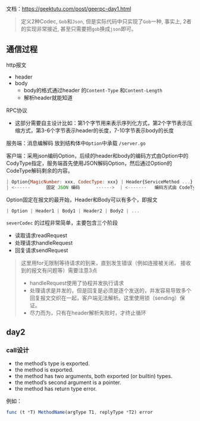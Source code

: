 文档：https://geektutu.com/post/geerpc-day1.html

> 定义2种Codec, `Gob`和`Json`, 但是实际代码中只实现了`Gob`一种, 事实上, 2者的实现非常接近, 甚至只需要把`gob`换成`json`即可。

## 通信过程

http报文

- header
- body
  - body的格式通过header 的`Content-Type` 和`Content-Length`
  - 解析header就能知道

RPC协议

- 这部分需要自主设计比如：第1个字节用来表示序列化方式，第2个字节表示压缩方式，第3-6个字节表示header的长度，7-10字节表示body的长度

服务端：消息编解码 放到结构体中`Option`中承载 `/server.go`

客户端：采用json编码Option，后续的header和body的编码方式由Option中的CodyType指定，服务端首先使用JSON解码Option，然后通过Option的CodeType解码剩余的内容。

```js
| Option{MagicNumber: xxx, CodecType: xxx} | Header{ServiceMethod ...} | Body interface{} |
| <------      固定 JSON 编码      ------>  | <-------   编码方式由 CodeType 决定   ------->|
```

Option固定在报文的最开始，Header和Body可以有多个，即报文

```js
| Option | Header1 | Body1 | Header2 | Body2 | ...
```

`severCodec`  的过程非常简单，主要包含三个阶段

- 读取请求readRequest
- 处理请求handleRequest
- 回复请求sendRequest

> 这里用for无限制等待请求的到来，直到发生错误（例如连接被关闭， 接收到的报文有问题等）需要注意3点
>
> - handleRequest使用了协程并发执行请求
> - 处理请求是并发的，但是回复是必须是逐个发送的，并发容易导致多个回复报文交织在一起，客户端无法解析。这里使用锁（sending）保证。
> - 尽力而为，只有在header解析失败时，才终止循环

## day2

### call设计

- the method’s type is exported.
- the method is exported.
- the method has two arguments, both exported (or builtin) types.
- the method’s second argument is a pointer.
- the method has return type error.

例如：

````js
func (t *T) MethodName(argType T1, replyType *T2) error
````
